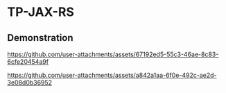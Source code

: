 # TP-JAX-RS

## Demonstration


https://github.com/user-attachments/assets/67192ed5-55c3-46ae-8c83-6cfe20454a9f



https://github.com/user-attachments/assets/a842a1aa-6f0e-492c-ae2d-3e08d0b36952

